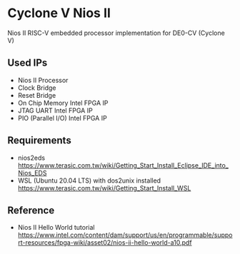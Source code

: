 # Cyclone V Nios II
Nios II RISC-V embedded processor implementation for DE0-CV (Cyclone V)
## Used IPs
- Nios II Processor
- Clock Bridge
- Reset Bridge
- On Chip Memory Intel FPGA IP
- JTAG UART Intel FPGA IP
- PIO (Parallel I/O) Intel FPGA IP
## Requirements
- nios2eds</br>
https://www.terasic.com.tw/wiki/Getting_Start_Install_Eclipse_IDE_into_Nios_EDS
- WSL (Ubuntu 20.04 LTS) with dos2unix installed</br>
https://www.terasic.com.tw/wiki/Getting_Start_Install_WSL
## Reference
- Nios II Hello World tutorial</br>
https://www.intel.com/content/dam/support/us/en/programmable/support-resources/fpga-wiki/asset02/nios-ii-hello-world-a10.pdf
